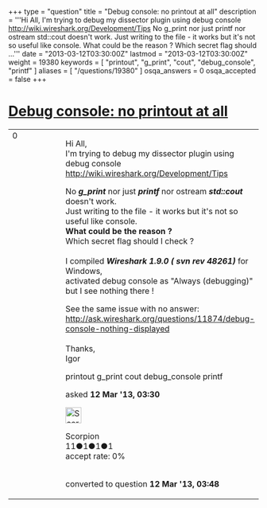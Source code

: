 +++
type = "question"
title = "Debug console: no printout at all"
description = '''Hi All, I&#x27;m trying to debug my dissector plugin using debug console http://wiki.wireshark.org/Development/Tips No g_print nor just printf nor ostream std::cout doesn&#x27;t work.  Just writing to the file - it works but it&#x27;s not so useful like console. What could be the reason ? Which secret flag should ...'''
date = "2013-03-12T03:30:00Z"
lastmod = "2013-03-12T03:30:00Z"
weight = 19380
keywords = [ "printout", "g_print", "cout", "debug_console", "printf" ]
aliases = [ "/questions/19380" ]
osqa_answers = 0
osqa_accepted = false
+++

<div class="headNormal">

# [Debug console: no printout at all](/questions/19380/debug-console-no-printout-at-all)

</div>

<div id="main-body">

<div id="askform">

<table id="question-table" style="width:100%;"><colgroup><col style="width: 50%" /><col style="width: 50%" /></colgroup><tbody><tr class="odd"><td style="width: 30px; vertical-align: top"><div class="vote-buttons"><span id="post-19380-upvote" class="ajax-command post-vote up" rel="nofollow" title="I like this post (click again to cancel)"> </span><div id="post-19380-score" class="post-score" title="current number of votes">0</div><span id="post-19380-downvote" class="ajax-command post-vote down" rel="nofollow" title="I dont like this post (click again to cancel)"> </span> <span id="favorite-mark" class="ajax-command favorite-mark" rel="nofollow" title="mark/unmark this question as favorite (click again to cancel)"> </span><div id="favorite-count" class="favorite-count"></div></div></td><td><div id="item-right"><div class="question-body"><p>Hi All,<br />
I'm trying to debug my dissector plugin using debug console <a href="http://wiki.wireshark.org/Development/Tips">http://wiki.wireshark.org/Development/Tips</a><br />
</p><p>No <strong><em>g_print</em></strong> nor just <strong><em>printf</em></strong> nor ostream <strong><em>std::cout</em></strong> doesn't work.<br />
Just writing to the file - it works but it's not so useful like console.<br />
<strong>What could be the reason ?</strong><br />
Which secret flag should I check ?<br />
<br />
I compiled <strong><em>Wireshark 1.9.0 ( svn rev 48261)</em></strong> for Windows,<br />
activated debug console as "Always (debugging)" but I see nothing there !</p><p>See the same issue with no answer: <a href="http://ask.wireshark.org/questions/11874/debug-console-nothing-displayed">http://ask.wireshark.org/questions/11874/debug-console-nothing-displayed</a><br />
<br />
Thanks,<br />
Igor</p></div><div id="question-tags" class="tags-container tags"><span class="post-tag tag-link-printout" rel="tag" title="see questions tagged &#39;printout&#39;">printout</span> <span class="post-tag tag-link-g_print" rel="tag" title="see questions tagged &#39;g_print&#39;">g_print</span> <span class="post-tag tag-link-cout" rel="tag" title="see questions tagged &#39;cout&#39;">cout</span> <span class="post-tag tag-link-debug_console" rel="tag" title="see questions tagged &#39;debug_console&#39;">debug_console</span> <span class="post-tag tag-link-printf" rel="tag" title="see questions tagged &#39;printf&#39;">printf</span></div><div id="question-controls" class="post-controls"></div><div class="post-update-info-container"><div class="post-update-info post-update-info-user"><p>asked <strong>12 Mar '13, 03:30</strong></p><img src="https://secure.gravatar.com/avatar/0844d0ce30390c9b9e41aa808a9dffab?s=32&amp;d=identicon&amp;r=g" class="gravatar" width="32" height="32" alt="Scorpion&#39;s gravatar image" /><p><span>Scorpion</span><br />
<span class="score" title="11 reputation points">11</span><span title="1 badges"><span class="badge1">●</span><span class="badgecount">1</span></span><span title="1 badges"><span class="silver">●</span><span class="badgecount">1</span></span><span title="1 badges"><span class="bronze">●</span><span class="badgecount">1</span></span><br />
<span class="accept_rate" title="Rate of the user&#39;s accepted answers">accept rate:</span> <span title="Scorpion has no accepted answers">0%</span> </br></br></p></div><div class="post-update-info post-update-info-edited"><p><span> converted to question <strong>12 Mar '13, 03:48</strong> </span></p></div></div><div id="comments-container-19380" class="comments-container"></div><div id="comment-tools-19380" class="comment-tools"></div><div class="clear"></div><div id="comment-19380-form-container" class="comment-form-container"></div><div class="clear"></div></div></td></tr></tbody></table>

</div>

</div>

